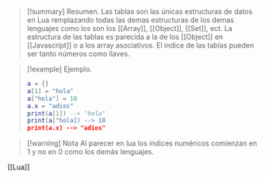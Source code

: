 >[!summary] Resumen.
>Las tablas son las únicas estructuras de datos en Lua remplazando todas las demas estructuras de los demas lenguajes como los son los [[Array]], [[Object]], [[Set]], ect.
>La estructura de las tablas es parecida a la de los [[Object]] en [[Javascript]] o a los array asociativos.
>El indice de las tablas pueden ser tanto números como llaves.

>[!example] Ejemplo.
>```Lua
>a = {}
>a[1] = "hola"
>a["hola"] = 10
>a.x = "adios"
>print(a[1]) --> "hola"
>print(a["hola]) --> 10
>print(a.x) --> "adios"
>```

>[!warning] Nota
>Al parecer en lua los índices numéricos comienzan en 1 y no en 0 como los demás lenguajes.

[[Lua]]